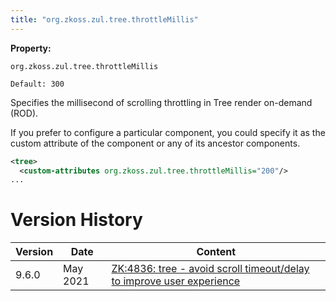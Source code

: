 ```yaml
---
title: "org.zkoss.zul.tree.throttleMillis"
---
```


**Property:**

`org.zkoss.zul.tree.throttleMillis`

`Default: 300`

Specifies the millisecond of scrolling throttling in Tree render
on-demand (ROD).

If you prefer to configure a particular component, you could specify it
as the custom attribute of the component or any of its ancestor
components.

```xml
<tree>
  <custom-attributes org.zkoss.zul.tree.throttleMillis="200"/>
...
```

# Version History

| Version | Date     | Content                                                                                                           |
|---------|----------|-------------------------------------------------------------------------------------------------------------------|
| 9.6.0   | May 2021 | [ZK:4836: tree - avoid scroll timeout/delay to improve user experience](https://tracker.zkoss.org/browse/ZK-4836) |
